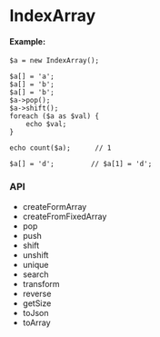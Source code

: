 # IndexArray

#### Example:

	$a = new IndexArray();

    $a[] = 'a';
    $a[] = 'b';
    $a[] = 'b';
    $a->pop();
    $a->shift();
    foreach ($a as $val) {
        echo $val;
    }

    echo count($a);      // 1

    $a[] = 'd';         // $a[1] = 'd';
  


### API
* createFormArray
* createFromFixedArray
* pop
* push
* shift
* unshift
* unique
* search
* transform
* reverse
* getSize
* toJson
* toArray
